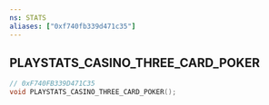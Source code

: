 ```yaml
---
ns: STATS
aliases: ["0xf740fb339d471c35"]
---
```

## PLAYSTATS_CASINO_THREE_CARD_POKER

```c
// 0xF740FB339D471C35
void PLAYSTATS_CASINO_THREE_CARD_POKER();
```
